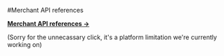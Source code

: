 #Merchant API references

[**Merchant API references →**](https://fastmerchant.redoc.ly/)

(Sorry for the unnecassary click, it's a platform limitation we're currently working on)